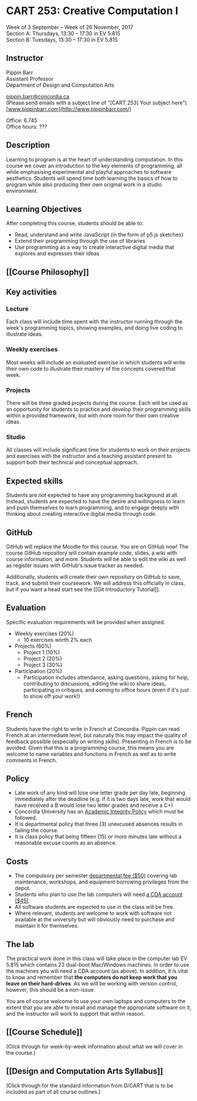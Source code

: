 # CART 253: Creative Computation I

Week of 3 September – Week of 26 November, 2017  
Section A: Thursdays, 13:30 – 17:30 in EV 5.815  
Section B: Tuesdays, 13:30 – 17:30 in EV 5.815  

## Instructor

Pippin Barr  
Assistant Professor  
Department of Design and Computation Arts  

[pippin.barr@concordia.ca](mailto:pippin.barr@concordia.ca)  
(Please send emails with a subject line of "[CART 253] Your subject here")  
[www.pippinbarr.com](http://www.pippinbarr.com/)  

Office: 6.745  
Office hours: ???


## Description

Learning to program is at the heart of understanding computation. In this course we cover an introduction to the key elements of programming, all while emphasising experimental and playful approaches to software aesthetics. Students will spend time both learning the basics of how to program while also producing their own original work in a studio environment.


## Learning Objectives

After completing this course, students should be able to:

* Read, understand and write JavaScript (in the form of p5.js sketches)
* Extend their programming through the use of libraries
* Use programming as a way to create interactive digital media that explores and expresses their ideas


## [[Course Philosophy]]

## Key activities

### Lecture
Each class will include time spent with the instructor running through the week's programming topics, showing examples, and doing live coding to illustrate ideas.

### Weekly exercises
Most weeks will include an evaluated exercise in which students will write their own code to illustrate their mastery of the concepts covered that week.

### Projects
There will be three graded projects during the course. Each will be used as an opportunity for students to practice and develop their programming skills within a provided framework, but with more room for their own creative ideas.

### Studio
All classes will include significant time for students to work on their projects and exercises with the instructor and a teaching assistant present to support both their technical and conceptual approach.


## Expected skills

Students are _not_ expected to have any programming background at all. Instead, students are expected to have the desire and willingness to learn and push themselves to learn programming, and to engage deeply with thinking about creating interactive digital media through code.


## GitHub

GitHub will replace the Moodle for this course. You are on GitHub now! The course GitHub repository will contain example code, slides, a wiki with course information, and more. Students will be able to edit the wiki as well as register issues with GitHub's issue tracker as needed.

Additionally, students will create their own repository on GitHub to save, track, and submit their coursework. We will address this officially in class, but if you want a head start see the [[Git Introductory Tutorial]].


## Evaluation

Specific evaluation requirements will be provided when assigned.

* Weekly exercises (20%)
   * 10 exercises worth 2% each
* Projects (60%)
  * Project 1 (10%)
  * Project 2 (20%)
  * Project 3 (30%)
* Participation (20%)
   * Participation includes attendance, asking questions, asking for help, contributing to discussions, editing the wiki to share ideas, participating in critiques, and coming to office hours (even if it's just to show off your work!)


## French

Students have the right to write in French at Concordia. Pippin can read French at an intermediate level, but naturally this may impact the quality of feedback possible (especially on writing skills). Presenting in French is to be avoided. Given that this is a programming course, this means you are welcome to name variables and functions in French as well as to write comments in French.


## Policy

* Late work of any kind will lose one letter grade per day late, beginning immediately after the deadline (e.g. if it is two days late, work that would have received a B would lose two letter grades and receive a C+)
* Concordia University has an [Academic Integrity Policy](https://www.concordia.ca/students/academic-integrity.html) which must be followed.
* It is departmental policy that three (3) unexcused absences results in failing the course.
* It is class policy that being fifteen (15) or more minutes late without a reasonable excuse counts as an absence.


## Costs

* The compulsory per semester [departmental fee ($50)](https://stores.concordia.ca/usage-of-consumable-materials-at-d-cart-labs-and-equipment-borrowing-privileges-from-cda-197b1b.html) covering lab maintenance, workshops, and equipment borrowing privileges from the depot.
* Students who plan to use the lab computers will need [a CDA account ($45)](http://www.concordia.ca/finearts/cda/membership.html).
* All software students are expected to use in the class will be free.
* Where relevant, students are welcome to work with software not available at the university but will obviously need to purchase and maintain it for themselves.


## The lab

The practical work done in this class will take place in the computer lab EV 5.815 which contains 23 dual-boot Mac/Windows machines. In order to use the machines you will need a CDA account (as above). In addition, it is vital to know and remember that **the computers do not keep work that you leave on their hard-drives**. As we will be working with version control, however, this should be a non-issue.

You are of course welcome to use your own laptops and computers to the extent that you are able to install and manage the appropriate software on it, and the instructor will work to support that within reason.


## [[Course Schedule]]

(Click through for week-by-week information about what we will cover in the course.)


## [[Design and Computation Arts Syllabus]]

(Click through for the standard information from D/CART that is to be included as part of all course outlines.)
